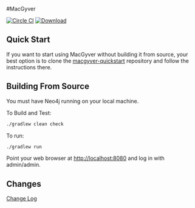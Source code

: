 #MacGyver


[![Circle CI](https://circleci.com/gh/if6was9/macgyver.svg?style=svg)](https://circleci.com/gh/if6was9/macgyver) [ ![Download](https://api.bintray.com/packages/robschoening/io-macgyver/io-macgyver/images/download.png) ](https://bintray.com/robschoening/io-macgyver/io-macgyver/_latestVersion)

##  Quick Start

If you want to start using MacGyver without building it from source, 
your best option is to clone the [macgyver-quickstart](https://github.com/if6was9/macgyver-quickstart) repository and follow the instructions there.


## Building From Source

You must have Neo4j running on your local machine.

To Build and Test:

```bash
./gradlew clean check
```

To run:
```bash
./gradlew run
````

Point your web browser at [http://localhost:8080](http://localhost:8080) and log in with admin/admin.

## Changes

[Change Log](CHANGELOG.md)
